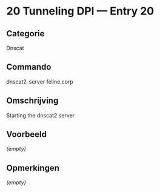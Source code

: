 # 20 Tunneling DPI — Entry 20

## Categorie

Dnscat

## Commando

dnscat2-server feline.corp

## Omschrijving

Starting the dnscat2 server

## Voorbeeld

_(empty)_

## Opmerkingen

_(empty)_

